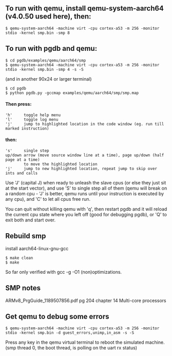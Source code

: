 
## To run with qemu, install qemu-system-aarch64 (v4.0.50 used here), then:
```
$ qemu-system-aarch64 -machine virt -cpu cortex-a53 -m 256 -monitor stdio -kernel smp.bin -smp 8
```

## To run with pgdb and qemu:
```
$ cd pgdb/examples/qemu/aarch64/smp
$ qemu-system-aarch64 -machine virt -cpu cortex-a53 -m 256 -monitor stdio -kernel smp.bin -smp 4 -s -S
```
(and in another 90x24 or larger terminal)
```
$ cd pgdb
$ python pgdb.py -gccmap examples/qemu/aarch64/smp/smp.map
```

#### Then press:
    'h'     toggle help menu
    'l'     toggle log menu
    'j'     jump to highlighted location in the code window (eg. run till marked instruction)
#### then:
    's'     single step
    up/down arrow (move source window line at a time), page up/down (half page at a time)
            to move the highlighted location
    'j'     jump to new highlighted location, repeat jump to skip over ints and calls

Use 'J' (capital J) when ready to unleash the slave cpus (or else
they just sit at the start vector), and use 'S' to single step all
of them (qemu will break on a random cpu - 'J' is better, qemu runs
until your instruction is executed by any cpu), and 'C' to let all
cpus free run.

You can quit without killing qemu with 'q', then restart pgdb and
it will reload the current cpu state where you left off (good for
debugging pgdb), or 'Q' to exit both and start over.



## Rebuild smp
install aarch64-linux-gnu-gcc
```
$ make clean
$ make
```
So far only verified with gcc -g -O1 (non)optimizations.


## SMP notes

ARMv8_PrgGuide_1189507856.pdf  pg 204  chapter 14  Multi-core processors



## Get qemu to debug some errors

```
$ qemu-system-aarch64 -machine virt -cpu cortex-a53 -m 256 -monitor stdio -kernel smp.bin -d guest_errors,unimp,in_asm -s -S
```

Press any key in the qemu virtual terminal to reboot the simulated machine.
(smp thread 0, the boot thread, is polling on the uart rx status)
